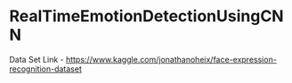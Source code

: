 # RealTimeEmotionDetectionUsingCNN
Data Set Link -  https://www.kaggle.com/jonathanoheix/face-expression-recognition-dataset
